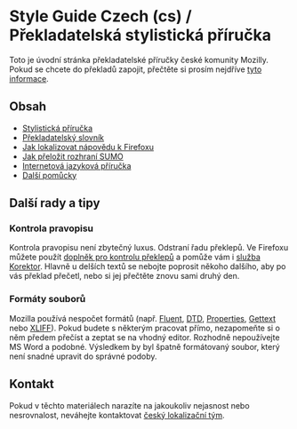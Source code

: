 # Style Guide Czech (cs) / Překladatelská stylistická příručka

Toto je úvodní stránka překladatelské příručky české komunity Mozilly. Pokud se chcete do překladů zapojit, přečtěte si prosím nejdříve [tyto informace](https://www.mozilla.cz/zapojte-se/lokalizace/).

## Obsah

* [Stylistická příručka](general.md)
* [Překladatelský slovník](glossary.md)
* [Jak lokalizovat nápovědu k Firefoxu](https://support.mozilla.org/cs/kb/jak-lokalizovat-napovedu-k-firefoxu)
* [Jak přeložit rozhraní SUMO](https://support.mozilla.org/cs/kb/jak-prelozit-rozhrani-sumo)
* [Internetová jazyková příručka](http://prirucka.ujc.cas.cz/)
* [Další pomůcky](https://wiki.l10n.cz/Pom%C5%AFcky_pro_p%C5%99ekladatele)

## Další rady a tipy

### Kontrola pravopisu

Kontrola pravopisu není zbytečný luxus. Odstraní řadu překlepů. Ve Firefoxu můžete použít [doplněk pro kontrolu překlepů](https://support.mozilla.org/cs/kb/jak-pouzit-kontrolu-pravopisu) a pomůže vám i [služba Korektor](https://support.mozilla.org/cs/kb/jak-pouzit-kontrolu-pravopisu#w_online-sluaaba-a-doplnluk-korektor). Hlavně u delších textů se nebojte poprosit někoho dalšího, aby po vás překlad přečetl, nebo si jej přečtěte znovu sami druhý den.

### Formáty souborů

Mozilla používá nespočet formátů (např. [Fluent](https://mozilla-l10n.github.io/localizer-documentation/tools/fluent/), [DTD](https://wiki.l10n.cz/DTD), [Properties](https://wiki.l10n.cz/Properties), [Gettext](https://wiki.l10n.cz/Gettext) nebo [XLIFF](https://wiki.l10n.cz/XLIFF)). Pokud budete s některým pracovat přímo, nezapomeňte si o něm předem přečíst a zeptat se na vhodný editor. Rozhodně nepoužívejte MS Word a podobné. Výsledkem by byl špatně formátovaný soubor, který není snadné upravit do správné podoby.

## Kontakt

Pokud v těchto materiálech narazíte na jakoukoliv nejasnost nebo nesrovnalost, neváhejte kontaktovat [český lokalizační tým](https://l10n.mozilla.org/teams/cs).
